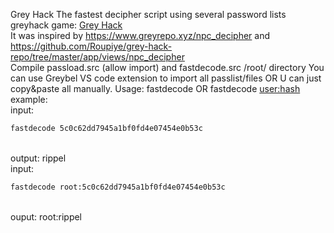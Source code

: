 Grey Hack The fastest decipher script using several password lists greyhack game: <a href='https://store.steampowered.com/app/605230/Grey_Hack/'>Grey Hack</a> <br>
It was inspired by https://www.greyrepo.xyz/npc_decipher and https://github.com/Roupiye/grey-hack-repo/tree/master/app/views/npc_decipher <br>
Compile passload.src (allow import) and fastdecode.src /root/ directory
You can use Greybel VS code extension to import all passlist/files OR U can just copy&paste all manually.
Usage: <quote>fastdecode <hash> OR fastdecode <user:hash></quote> <br>
example: <br>
input:

```sh
fastdecode 5c0c62dd7945a1bf0fd4e07454e0b53c
```
<br>
output: rippel <br>
input: 

```sh
fastdecode root:5c0c62dd7945a1bf0fd4e07454e0b53c
```
<br>
ouput: root:rippel
